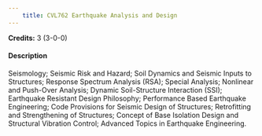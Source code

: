 ```yaml
---
    title: CVL762 Earthquake Analysis and Design
---
```

**Credits:** 3 (3-0-0)



#### Description 
Seismology; Seismic Risk and Hazard; Soil Dynamics and Seismic Inputs to Structures; Response Spectrum Analysis (RSA); Special Analysis; Nonlinear and Push-Over Analysis; Dynamic Soil-Structure Interaction (SSI); Earthquake Resistant Design Philosophy; Performance Based Earthquake Engineering; Code Provisions for Seismic Design of Structures; Retrofitting and Strengthening of Structures; Concept of Base Isolation Design and Structural Vibration Control; Advanced Topics in Earthquake Engineering.